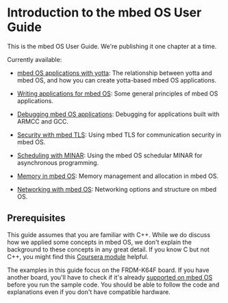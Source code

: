 # Introduction to the mbed OS User Guide

This is the mbed OS User Guide. We're publishing it one chapter at a time. 

Currently available: 

* [mbed OS applications with yotta](app_on_yotta.md): The relationship between yotta and mbed OS, and how you can create yotta-based mbed OS applications. 

* [Writing applications for mbed OS](app_on_mbed_os.md): Some general principles of mbed OS applications.

* [Debugging mbed OS applications](Debugging.md): Debugging for applications built with ARMCC and GCC.

* [Security with mbed TLS](mbed_tls.md): Using mbed TLS for communication security in mbed OS.

* [Scheduling with MINAR](MINAR.md): Using the mbed OS schedular MINAR for asynchronous programming. 

* [Memory in mbed OS](memory.md): Memory management and allocation in mbed OS. 

* [Networking with mbed OS](networking.md): Networking options and structure on mbed OS.

## Prerequisites

This guide assumes that you are familiar with C++. While we do discuss how we applied some concepts in mbed OS, we don't explain the background to these concepts in any great detail. If you know C but not C++, you might find this [Coursera module](https://www.coursera.org/course/cplusplus4c) helpful.

The examples in this guide focus on the FRDM-K64F board. If you have another board, you'll have to check if it's already [supported on mbed OS](https://www.mbed.com/en/development/hardware/boards/) before you run the sample code. You should be able to follow the code and explanations even if you don't have compatible hardware.
